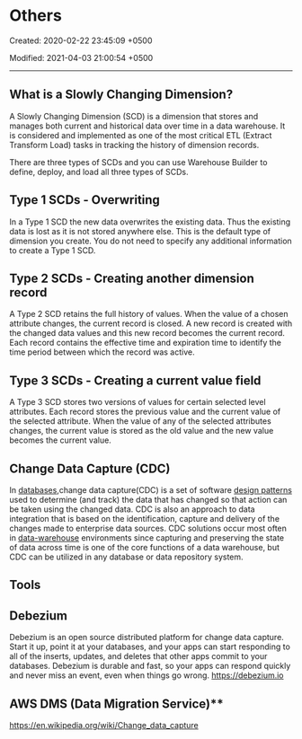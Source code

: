 # Others

Created: 2020-02-22 23:45:09 +0500

Modified: 2021-04-03 21:00:54 +0500

---

## What is a Slowly Changing Dimension?

A Slowly Changing Dimension (SCD) is a dimension that stores and manages both current and historical data over time in a data warehouse. It is considered and implemented as one of the most critical ETL (Extract Transform Load) tasks in tracking the history of dimension records.

There are three types of SCDs and you can use Warehouse Builder to define, deploy, and load all three types of SCDs.

## Type 1 SCDs - Overwriting

In a Type 1 SCD the new data overwrites the existing data. Thus the existing data is lost as it is not stored anywhere else. This is the default type of dimension you create. You do not need to specify any additional information to create a Type 1 SCD.

## Type 2 SCDs - Creating another dimension record

A Type 2 SCD retains the full history of values. When the value of a chosen attribute changes, the current record is closed. A new record is created with the changed data values and this new record becomes the current record. Each record contains the effective time and expiration time to identify the time period between which the record was active.

## Type 3 SCDs - Creating a current value field

A Type 3 SCD stores two versions of values for certain selected level attributes. Each record stores the previous value and the current value of the selected attribute. When the value of any of the selected attributes changes, the current value is stored as the old value and the new value becomes the current value.

## Change Data Capture (CDC)

In [databases](https://en.wikipedia.org/wiki/Database),change data capture(CDC) is a set of software [design patterns](https://en.wikipedia.org/wiki/Design_pattern_(computer_science)) used to determine (and track) the data that has changed so that action can be taken using the changed data. CDC is also an approach to data integration that is based on the identification, capture and delivery of the changes made to enterprise data sources.
CDC solutions occur most often in [data-warehouse](https://en.wikipedia.org/wiki/Data_warehouse) environments since capturing and preserving the state of data across time is one of the core functions of a data warehouse, but CDC can be utilized in any database or data repository system.

## Tools

## Debezium

Debezium is an open source distributed platform for change data capture. Start it up, point it at your databases, and your apps can start responding to all of the inserts, updates, and deletes that other apps commit to your databases. Debezium is durable and fast, so your apps can respond quickly and never miss an event, even when things go wrong.
<https://debezium.io>

## AWS DMS (Data Migration Service)**

<https://en.wikipedia.org/wiki/Change_data_capture>
